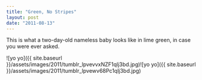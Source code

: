 ```yaml
---
title: "Green, No Stripes"
layout: post
date: "2011-08-13"
---
```


This is what a two-day-old nameless baby looks like in lime green, in case you were ever asked.

![yo yo]({{ site.baseurl }}/assets/images/2011/tumblr_lpvevvxNZF1qlj3bd.jpg)![yo yo]({{ site.baseurl }}/assets/images/2011/tumblr_lpvewv68Pc1qlj3bd.jpg)
